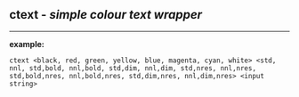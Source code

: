‎
=

## ctext - *simple colour text wrapper*

--------------------------------------------------

**example:**

    ctext <black, red, green, yellow, blue, magenta, cyan, white> <std, nnl, std,bold, nnl,bold, std,dim, nnl,dim, std,nres, nnl,nres, std,bold,nres, nnl,bold,nres, std,dim,nres, nnl,dim,nres> <input string>
